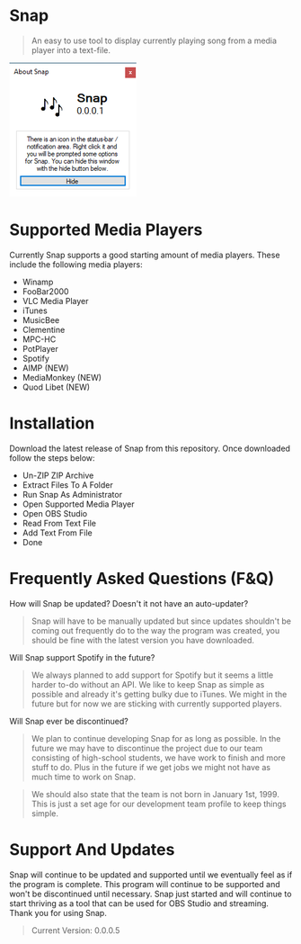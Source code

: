 # Snap
> An easy to use tool to display currently playing song from a media player into a text-file.

<img src="https://raw.githubusercontent.com/SnappyTeam/Snap/main/Display%20Program.png">

# Supported Media Players
Currently Snap supports a good starting amount of media players. These include the following media players:

- Winamp
- FooBar2000
- VLC Media Player
- iTunes
- MusicBee
- Clementine
- MPC-HC
- PotPlayer
- Spotify
- AIMP (NEW)
- MediaMonkey (NEW)
- Quod Libet (NEW)

# Installation
Download the latest release of Snap from this repository. Once downloaded follow the steps below:

- Un-ZIP ZIP Archive
- Extract Files To A Folder
- Run Snap As Administrator
- Open Supported Media Player
- Open OBS Studio
- Read From Text File
- Add Text From File
- Done

# Frequently Asked Questions (F&Q)
How will Snap be updated? Doesn't it not have an auto-updater?
> Snap will have to be manually updated but since updates shouldn't be coming out frequently do to the way the program was created, you should be fine with the latest version you have downloaded.

Will Snap support Spotify in the future?
> We always planned to add support for Spotify but it seems a little harder to-do without an API. We like to keep Snap as simple as possible and already it's getting bulky due to iTunes. We might in the future but for now we are sticking with currently supported players.

Will Snap ever be discontinued?
> We plan to continue developing Snap for as long as possible. In the future we may have to discontinue the project due to our team consisting of high-school students, we have work to finish and more stuff to do. Plus in the future if we get jobs we might not have as much time to work on Snap.

> We should also state that the team is not born in January 1st, 1999. This is just a set age for our development team profile to keep things simple.

# Support And Updates
Snap will continue to be updated and supported until we eventually feel as if the program is complete. This program will continue to be supported and won't be discontinued until necessary. Snap just started and will continue to start thriving as a tool that can be used for OBS Studio and streaming. Thank you for using Snap.

> Current Version: 0.0.0.5
